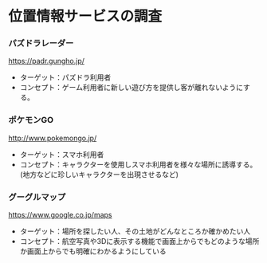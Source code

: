 # 位置情報サービスの調査
### パズドラレーダー
https://padr.gungho.jp/
* ターゲット：パズドラ利用者
* コンセプト：ゲーム利用者に新しい遊び方を提供し客が離れないようにする。
### ポケモンGO
http://www.pokemongo.jp/
* ターゲット：スマホ利用者
* コンセプト：キャラクターを使用しスマホ利用者を様々な場所に誘導する。(地方などに珍しいキャラクターを出現させるなど)
### グーグルマップ
https://www.google.co.jp/maps
* ターゲット：場所を探したい人、その土地がどんなところか確かめたい人
* コンセプト：航空写真や3Dに表示する機能で画面上からでもどのような場所か画面上からでも明確にわかるようにしている

